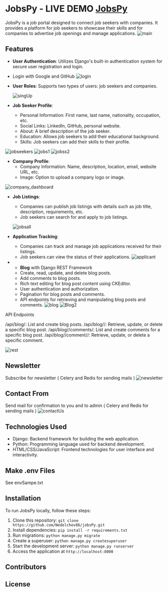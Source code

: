 # JobsPy - LIVE DEMO [JobsPy](https://github.com)

JobsPy is a job portal designed to connect job seekers with companies. It provides a platform for job seekers to showcase their skills and for companies to advertise job openings and manage applications.
![main](https://github.com/Nedelchev86/jobsPy/assets/122647190/d8cf6df9-c9b2-441f-b6fc-7add2de84595)


## Features

- **User Authentication**: Utilizes Django's built-in authentication system for secure user registration and login.
- Login with Google and GitHub
![login](https://github.com/Nedelchev86/jobsPy/assets/122647190/59bc234d-caeb-424f-a287-3ad0d7aae9a8)


- **User Roles**: Supports two types of users: job seekers and companies.
  
  ![singUp](https://github.com/Nedelchev86/jobsPy/assets/122647190/aaf1dafa-867a-422f-85bc-9e32c2270923)

- **Job Seeker Profile**:
  - Personal Information: First name, last name, nationality, occupation, etc.
  - Social Links: LinkedIn, GitHub, personal website.
  - About: A brief description of the job seeker.
  - Education: Allows job seekers to add their educational background.
  - Skills: Job seekers can add their skills to their profile.

 ![jobseekers](https://github.com/Nedelchev86/jobsPy/assets/122647190/27c2c7f5-4a0d-43dd-9a79-55c8c12f116e)
 ![jobs1](https://github.com/Nedelchev86/jobsPy/assets/122647190/43a62956-29ee-4106-a9d4-9d36d2e95435)
 ![jobss2](https://github.com/Nedelchev86/jobsPy/assets/122647190/99b8efbe-05dc-486e-9cfc-c64464e303be)




  
- **Company Profile**:
  - Company Information: Name, description, location, email, website URL, etc.
  - Image: Option to upload a company logo or image.
    
![company_dashboard](https://github.com/Nedelchev86/jobsPy/assets/122647190/6eca838b-cc66-425b-b1ba-99c184cf3834)

    
- **Job Listings**:
  - Companies can publish job listings with details such as job title, description, requirements, etc.
  - Job seekers can search for and apply to job listings.
 
  ![jobsall](https://github.com/Nedelchev86/jobsPy/assets/122647190/ca6ba2f1-a487-47b2-8cca-a3bf77b9af19)

- **Application Tracking**:
  - Companies can track and manage job applications received for their listings.
  - Job seekers can view the status of their applications.
    ![applicant](https://github.com/Nedelchev86/jobsPy/assets/122647190/bb536aea-c91c-42e9-bc23-4b837a17b8be)



 
- - **Blog** with Django REST Framework
  - Create, read, update, and delete blog posts.
  - Add comments to blog posts.
  - Rich text editing for blog post content using CKEditor.
  - User authentication and authorization.
  - Pagination for blog posts and comments.
  - API endpoints for retrieving and manipulating blog posts and comments.
    ![blog](https://github.com/Nedelchev86/jobsPy/assets/122647190/57eb606f-f9f7-4673-918e-4d05738d6d54)
    ![Blog2](https://github.com/Nedelchev86/jobsPy/assets/122647190/31dedca4-34ce-48cb-85d2-0ea87a50a62c)

 
API Endpoints

  /api/blog/: List and create blog posts.
  /api/blog/<pk>/: Retrieve, update, or delete a specific blog post.
  /api/blog/<pk>/comments/: List and create comments for a specific blog post.
  /api/blog/<pk>/comment/<pk>/: Retrieve, update, or delete a specific comment.

![rest](https://github.com/Nedelchev86/jobsPy/assets/122647190/0ddf85b6-50c6-4684-9055-d4f3d8ff8abd)


## Newsletter
  Subscribe for newsletter ( Celery and Redis for sending mails )
![newsletter](https://github.com/Nedelchev86/jobsPy/assets/122647190/cb41ec38-b8f2-4ef2-98d1-0092bdae24f4)


## Contact From
  Send mail for confirmation to you and to admin ( Celery and Redis for sending mails )
![contactUs](https://github.com/Nedelchev86/jobsPy/assets/122647190/9ff11d8d-28b3-40d6-9666-2a1bc259f577)

  


## Technologies Used

- Django: Backend framework for building the web application.
- Python: Programming language used for backend development.
- HTML/CSS/JavaScript: Frontend technologies for user interface and interactivity.

## Make .env Files

See envSampe.txt


## Installation

To run JobsPy locally, follow these steps:

1. Clone this repository: `git clone https://github.com/Nedelchev86/jobsPy.git`
2. Install dependencies: `pip install -r requirements.txt`
3. Run migrations: `python manage.py migrate`
4. Create a superuser: `python manage.py createsuperuser`
5. Start the development server: `python manage.py runserver`
6. Access the application at `http://localhost:8000`

   

## Contributors



## License



